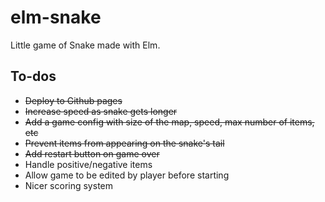 # elm-snake

Little game of Snake made with Elm.

## To-dos

* ~~Deploy to Github pages~~
* ~~Increase speed as snake gets longer~~
* ~~Add a game config with size of the map, speed, max number of items, etc~~
* ~~Prevent items from appearing on the snake's tail~~
* ~~Add restart button on game over~~
* Handle positive/negative items
* Allow game to be edited by player before starting
* Nicer scoring system
